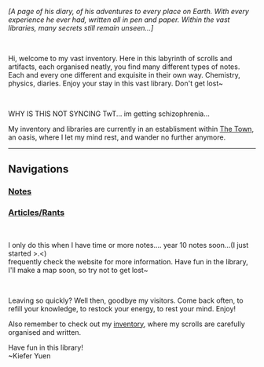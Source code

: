 
<head>
  <title>Wanderer's Archive</title>
  <link href="assets/css/main.css" rel="stylesheet" type="text/css">
  <meta name="viewport" content="width=device-width, initial-scale=1">
  <link href='https://fonts.googleapis.com/css?family=Quicksand' rel='stylesheet'>
  <script src="https://kit.fontawesome.com/a9576c305f.js" crossorigin="anonymous"></script>
    <script src="https://apps.elfsight.com/p/platform.js" defer></script>
</head>
<title>Wanderer's Archive</title>

  <p><i>[A page of his diary, of his adventures to every place on Earth. With every experience he ever had, written all in pen and paper. Within the vast libraries, many secrets still remain unseen...]</i></p>
  <br>
  <p class="intro">Hi, welcome to my vast inventory. Here in this labyrinth of scrolls and artifacts, each organised neatly, you find many different types of notes. Each and every one different and exquisite in their own way. Chemistry, physics, diaries. Enjoy your stay in this vast library. Don't get lost~</p>
  <br>
  <p>WHY IS THIS NOT SYNCING TwT... im getting schizophrenia...</p>
  
  <p>My inventory and libraries are currently in an establisment within <a href="/wanderer-archive/the-town.html">The Town</a>, an oasis, where I let my mind rest, and wander no further anymore.</p>
  <hr class="divider_one">
  <h2 class="subtitles">Navigations</h2>
  <h3 class="intro"><b><a href="notes.html">Notes</a></b></h3>
  <h3 class="intro"><b><a href="rants.html">Articles/Rants</a></b></h3>
  <br>
  <p>I only do this when I have time or more notes.... year 10 notes soon...(I just started >.<) <br>
  frequently check the website for more information. Have fun in the library, I'll make a map soon, so try not to get lost~</p>
  <br>
  <p>Leaving so quickly? Well then, goodbye my visitors. Come back often, to refill your knowledge, to restock your energy, to rest your mind. Enjoy!</p>
  <p>Also remember to check out my <a href="https://wanderer-inventory.notion.site/Wanderer-s-Archive-551bf6d3382148678191175b1123296f">inventory</a>, where my scrolls are carefully organised and written.</p>
  
  <p>Have fun in this library! <br> ~Kiefer Yuen</p>

